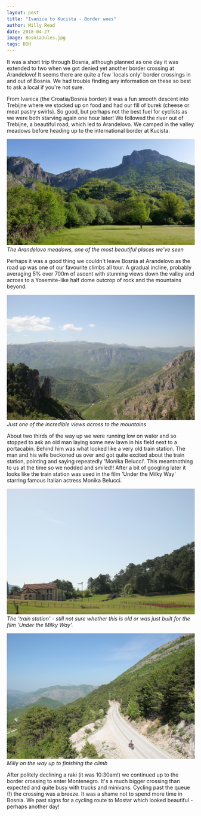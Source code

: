 ```yaml
---
layout: post
title: "Ivanica to Kucista - Border woes"
author: Milly Read
date: 2018-04-27
image: BosniaJules.jpg
tags: BIH
---
```


It was a short trip through Bosnia, although planned as one day it was extended to two when we got denied yet another border crossing at Arandelovo! It seems there are quite a few 'locals only' border crossings in and out of Bosnia. We had trouble finding any information on these so best to ask a local if you're not sure.

From Ivanica (the Croatia/Bosnia border) it was a fun smooth descent into Trebijne where we stocked up on food and had our fill of burek (cheese or meat pastry swirls). So good, but perhaps not the best fuel for cyclists as we were both starving again one hour later! We followed the river out of Trebijne, a beautiful road, which led to Arandelovo. We camped in the valley meadows before heading up to the international border at Kucista. 

![BosniaMeadow](assets/img/BosniaMeadow.jpg) *The Arandelovo meadows, one of the most beautiful places we've seen*

Perhaps it was a good thing we couldn't leave Bosnia at Arandelovo as the road up was one of our favourite climbs all tour. A gradual incline, probably averaging 5% over 700m of ascent with stunning views down the valley and across to a Yosemite-like half dome outcrop of rock and the mountains beyond.

![BosniaHills](assets/img/BosniaHills.JPG) *Just one of the incredible views across to the mountains*

About two thirds of the way up we were running low on water and so stopped to ask an old man laying some new lawn in his field next to a portacabin. Behind him was what looked like a very old train station. The man and his wife beckoned us over and got quite excited about the train station, pointing and saying repeatedly 'Monika Belucci'. This meantnothing to us at the time so we nodded and smiled!! After a bit of googling later it looks like the train station was used in the film 'Under the Milky Way' starring famous Italian actress Monika Belucci. 

![BosniaTrainStation](assets/img/BosniaTrainStation.JPG) *The 'train station' - still not sure whether this is old or was just built for the film 'Under the Milky Way'.*

![BosniaMilly](assets/img/BosniaMilly.JPG) *Milly on the way up to finishing the climb*

After politely declining a raki (it was 10:30am!) we continued up to the border crossing to enter Montenegro. It's a much bigger crossing than expected and quite busy with trucks and minivans. Cycling past the queue (!) the crossing was a breeze. It was a shame not to spend more time in Bosnia. We past signs for a cycling route to Mostar which looked beautiful - perhaps another day! 
